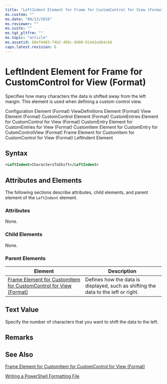 ```yaml
---
title: "LeftIndent Element for Frame for CustomControl for View (Format) | Microsoft Docs"
ms.custom: ""
ms.date: "09/13/2016"
ms.reviewer: ""
ms.suite: ""
ms.tgt_pltfrm: ""
ms.topic: "article"
ms.assetid: b0ef4483-74b2-409c-9d00-014d1ed64cb8
caps.latest.revision: 6
---
```

# LeftIndent Element for Frame for CustomControl for View (Format)

Specifies how many characters the data is shifted away from the left margin. This element is used when defining a custom control view.

Configuration Element (Format)
ViewDefinitions Element (Format)
View Element (Format)
CustomControl Element (Format)
CustomEntries Element for CustomControl for View (Format)
CustomEntry Element for CustomEntries for View (Format)
CustomItem Element for CustomEntry for CutomControlView (Format)
Frame Element for CustomItem for CustomControl for View (Format)
LeftIndent Element

## Syntax

```xml
<LeftIndent>CharactersToShift</LeftIndent>
```

## Attributes and Elements

The following sections describe attributes, child elements, and parent element of the `LeftIndent` element.

### Attributes

None.

### Child Elements

None.

### Parent Elements

|Element|Description|
|-------------|-----------------|
|[Frame Element for CustomItem for CustomControl for View (Format)](./frame-element-for-customitem-for-customcontrol-for-view-format.md)|Defines how the data is displayed, such as shifting the data to the left or right.|

## Text Value

Specify the number of characters that you want to shift the data to the left.

## Remarks

## See Also

[Frame Element for CustomItem for CustomControl for View (Format)](./frame-element-for-customitem-for-customcontrol-for-view-format.md)

[Writing a PowerShell Formatting File](./writing-a-powershell-formatting-file.md)

